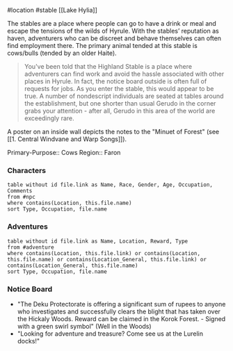  #location #stable [[Lake Hylia]]

The stables are a place where people can go to have a drink or meal and escape the tensions of the wilds of Hyrule. With the stables’ reputation as haven, adventurers who can be discreet and behave themselves can often find employment there. The primary animal tended at this stable is cows/bulls (tended by an older Haite).

>You've been told that the Highland Stable is a place where adventurers can find work and avoid the hassle associated with other places in Hyrule. In fact, the notice board outside is often full of requests for jobs. As you enter the stable, this would appear to be true. A number of nondescript individuals are seated at tables around the establishment, but one shorter than usual Gerudo in the corner grabs your attention - after all, Gerudo in this area of the world are exceedingly rare.

A poster on an inside wall depicts the notes to the "Minuet of Forest" (see [[1. Central Windvane and Warp Songs]]).

Primary-Purpose:: Cows
Region:: Faron

### Characters
```dataview
table without id file.link as Name, Race, Gender, Age, Occupation, Comments
from #npc
where contains(Location, this.file.name)
sort Type, Occupation, file.name
```

### Adventures
```dataview
table without id file.link as Name, Location, Reward, Type
from #adventure
where contains(Location, this.file.link) or contains(Location, this.file.name) or contains(Location_General, this.file.link) or contains(Location_General, this.file.name)
sort Type, Occupation, file.name
```

### Notice Board

 - "The Deku Protectorate is offering a significant sum of rupees to anyone who investigates and successfully clears the blight that has taken over the Hickaly Woods. Reward can be claimed in the Korok Forest. - Signed with a green swirl symbol" (Well in the Woods)
 - "Looking for adventure and treasure? Come see us at the Lurelin docks!"
